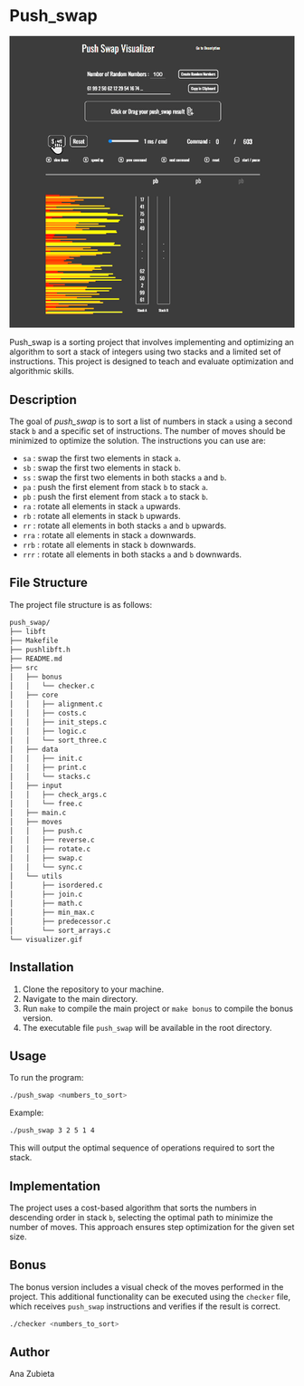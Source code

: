 # Push_swap

![Demo](https://github.com/Ateibuzena/PUSH_SWAP/blob/main/visualizer.gif)


Push_swap is a sorting project that involves implementing and optimizing an algorithm to sort a stack of integers using two stacks and a limited set of instructions. This project is designed to teach and evaluate optimization and algorithmic skills.

## Description

The goal of *push_swap* is to sort a list of numbers in stack `a` using a second stack `b` and a specific set of instructions. The number of moves should be minimized to optimize the solution. The instructions you can use are:

- `sa` : swap the first two elements in stack `a`.
- `sb` : swap the first two elements in stack `b`.
- `ss` : swap the first two elements in both stacks `a` and `b`.
- `pa` : push the first element from stack `b` to stack `a`.
- `pb` : push the first element from stack `a` to stack `b`.
- `ra` : rotate all elements in stack `a` upwards.
- `rb` : rotate all elements in stack `b` upwards.
- `rr` : rotate all elements in both stacks `a` and `b` upwards.
- `rra` : rotate all elements in stack `a` downwards.
- `rrb` : rotate all elements in stack `b` downwards.
- `rrr` : rotate all elements in both stacks `a` and `b` downwards.

## File Structure

The project file structure is as follows:

```
push_swap/
├── libft
├── Makefile
├── pushlibft.h
├── README.md
├── src
│   ├── bonus
│   │   └── checker.c
│   ├── core
│   │   ├── alignment.c
│   │   ├── costs.c
│   │   ├── init_steps.c
│   │   ├── logic.c
│   │   └── sort_three.c
│   ├── data
│   │   ├── init.c
│   │   ├── print.c
│   │   └── stacks.c
│   ├── input
│   │   ├── check_args.c
│   │   └── free.c
│   ├── main.c
│   ├── moves
│   │   ├── push.c
│   │   ├── reverse.c
│   │   ├── rotate.c
│   │   ├── swap.c
│   │   └── sync.c
│   └── utils
│       ├── isordered.c
│       ├── join.c
│       ├── math.c
│       ├── min_max.c
│       ├── predecessor.c
│       └── sort_arrays.c
└── visualizer.gif
```

## Installation

1. Clone the repository to your machine.
2. Navigate to the main directory.
3. Run `make` to compile the main project or `make bonus` to compile the bonus version.
4. The executable file `push_swap` will be available in the root directory.

## Usage

To run the program:

```bash
./push_swap <numbers_to_sort>
```

Example:

```bash
./push_swap 3 2 5 1 4
```

This will output the optimal sequence of operations required to sort the stack.

## Implementation

The project uses a cost-based algorithm that sorts the numbers in descending order in stack `b`, selecting the optimal path to minimize the number of moves. This approach ensures step optimization for the given set size.

## Bonus

The bonus version includes a visual check of the moves performed in the project. This additional functionality can be executed using the `checker` file, which receives `push_swap` instructions and verifies if the result is correct.

```bash
./checker <numbers_to_sort>
```

## Author

Ana Zubieta
